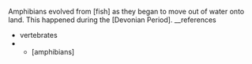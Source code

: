 Amphibians evolved from [fish] as they began to move out of water onto land. This happened during the [Devonian Period].
__references
- vertebrates
- - [amphibians]
